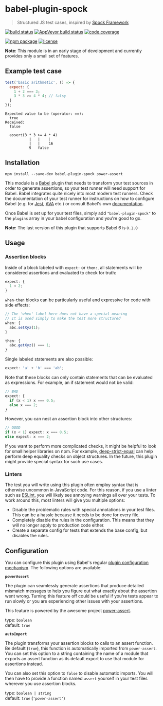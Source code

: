 # babel-plugin-spock

> Structured JS test cases, inspired by
> [Spock Framework](http://spockframework.org)

[![build status](https://img.shields.io/travis/jeysal/babel-plugin-spock/master.svg?style=flat-square)](https://travis-ci.org/jeysal/babel-plugin-spock)
[![AppVeyor build status](https://img.shields.io/appveyor/ci/jeysal/babel-plugin-spock/master.svg?style=flat-square&label=windows+build)](https://ci.appveyor.com/project/jeysal/babel-plugin-spock)
[![code coverage](https://img.shields.io/codecov/c/github/jeysal/babel-plugin-spock/master.svg?style=flat-square)](https://codecov.io/gh/jeysal/babel-plugin-spock)

[![npm package](https://img.shields.io/npm/v/babel-plugin-spock.svg?style=flat-square)](https://www.npmjs.com/package/babel-plugin-spock)
[![license](https://img.shields.io/github/license/jeysal/babel-plugin-spock.svg?style=flat-square)](https://github.com/jeysal/babel-plugin-spock/blob/master/LICENSE)

**Note:** This module is in an early stage of development and currently provides
only a small set of features.

## Example test case

```javascript
test('basic arithmetic', () => {
  expect: {
    1 + 2 === 3;
    3 * 3 >= 4 * 4; // falsy
  }
});
```

```
Expected value to be (operator: ==):
  true
Received:
  false

  assert(3 * 3 >= 4 * 4)
           |   |    |
           |   |    16
           9   false
```

## Installation

    npm install --save-dev babel-plugin-spock power-assert

This module is a [Babel](https://babeljs.io/) plugin that needs to transform
your test sources in order to generate assertions, so your test runner will need
support for Babel. Babel integrates quite nicely into most modern test runners.
Check the documentation of your test runner for instructions on how to configure
Babel (e.g. for
[Jest](https://facebook.github.io/jest/docs/en/getting-started.html#using-babel),
[AVA](https://github.com/avajs/ava#es2017-support) etc.) or consult Babel's own
[documentation](http://babeljs.io/docs/setup/).

Once Babel is set up for your test files, simply add `"babel-plugin-spock"` to
the `plugins` array in your babel configuration and you're good to go.

**Note:** The last version of this plugin that supports Babel 6 is `0.1.0`

## Usage

### Assertion blocks

Inside of a block labeled with `expect:` or `then:`, all statements will be
considered assertions and evaluated to check for truth:

```javascript
expect: {
  1 < 2;
}
```

`when`-`then` blocks can be particularly useful and expressive for code with
side effects:

```javascript
// The 'when' label here does not have a special meaning
// It is used simply to make the test more structured
when: {
  abc.setXyz(1);
}

then: {
  abc.getXyz() === 1;
}
```

Single labeled statements are also possible:

```javascript
expect: 'a' + 'b' === 'ab';
```

Note that these blocks can only contain statements that can be evaluated as
expressions. For example, an if statement would not be valid:

```javascript
// BAD
expect: {
  if (x < 1) x === 0.5;
  else x === 2;
}
```

However, you can nest an assertion block into other structures:

```javascript
// GOOD
if (x < 1) expect: x === 0.5;
else expect: x === 2;
```

If you want to perform more complicated checks, it might be helpful to look for
small helper libraries on npm. For example,
[deep-strict-equal](https://github.com/sindresorhus/deep-strict-equal) can help
perform deep equality checks on object structures. In the future, this plugin
might provide special syntax for such use cases.

### Linters

The test you will write using this plugin often employ syntax that is otherwise
uncommon in JavaScript code. For this reason, if you use a linter such as
[ESLint](https://eslint.org/), you will likely see annoying warnings all over
your tests. To work around this, most linters will give you multiple options:

* Disable the problematic rules with special annotations in your test files.
  This can be a hassle because it needs to be done for every file.
* Completely disable the rules in the configuration. This means that they will
  no longer apply to production code either.
* Create a separate config for tests that extends the base config, but disables
  the rules.

## Configuration

You can configure this plugin using Babel's regular
[plugin configuration mechanism](https://babeljs.io/docs/plugins/#pluginpreset-options).
The following options are available:

**`powerAssert`**

The plugin can seamlessly generate assertions that produce detailed mismatch
messages to help you figure out what exactly about the assertion went wrong.
Turning this feature off could be useful if you're tests appear to run slowly or
you are experiencing other issues with your assertions.

This feature is powered by the awesome project
[power-assert](https://github.com/power-assert-js/power-assert).

type: `boolean`  
default: `true`

**`autoImport`**

The plugin transforms your assertion blocks to calls to an assert function.
Be default (`true`), this function is automatically imported from `power-assert`.
You can set this option to a string containing the name of a module
that exports an assert function as its default export
to use that module for assertions instead.

You can also set this option to `false` to disable automatic imports.
You will then have to provide a function named `assert` yourself
in your test files wherever you use assertion blocks.

type: `boolean | string`  
default: `true` (`'power-assert'`)
